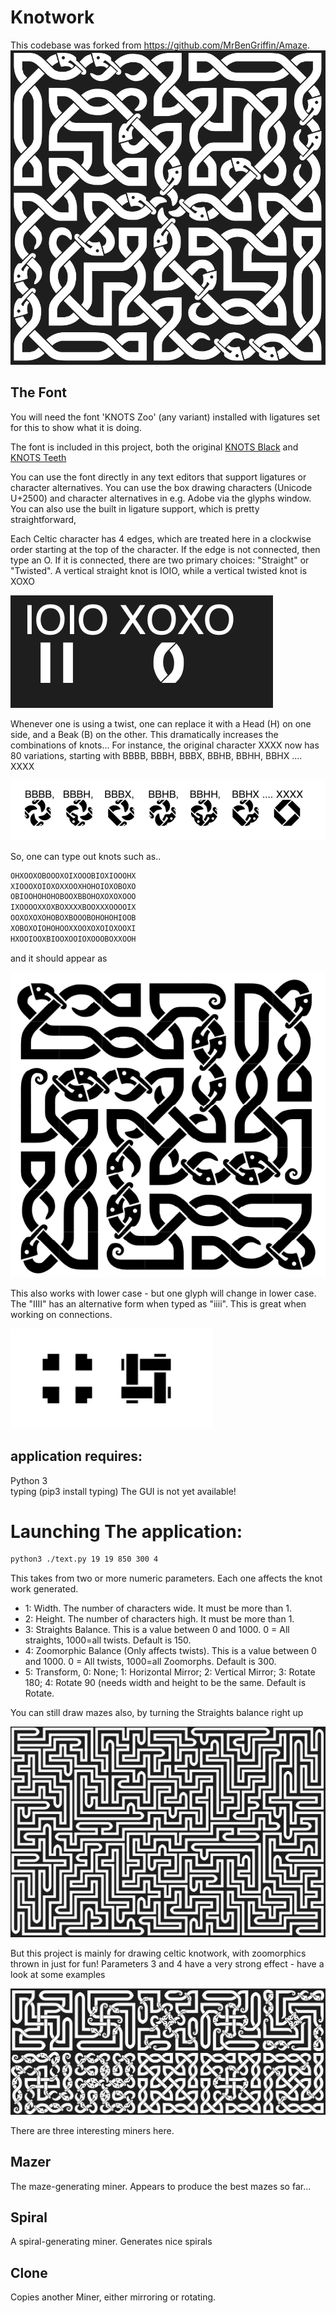 # Knotwork 
This codebase was forked from https://github.com/MrBenGriffin/Amaze.
![Logo](assets/logo.png)

## The Font
You will need the font 'KNOTS Zoo' (any variant) installed with ligatures set for this to show what it is doing.

The font is included in this project, both the original 
[KNOTS Black](assets/KnotsZoo-Black.otf) and [KNOTS Teeth](assets/KnotsZoo-Teeth.otf)

You can use the font directly in any text editors that support ligatures or character alternatives.
You can use the box drawing characters (Unicode U+2500) and character alternatives in e.g. Adobe via the glyphs window.
You can also use the built in ligature support, which is pretty straightforward,

Each Celtic character has 4 edges, which are treated here in a clockwise order starting at the top of the character.
If the edge is not connected, then type an O.  If it is connected, there are two primary choices:
"Straight" or "Twisted". A vertical straight knot is IOIO, while a vertical twisted knot is XOXO

![Ligature](assets/liga.png)

Whenever one is using a twist, one can replace it with a Head (H) on one side, and a Beak (B) on the other.
This dramatically increases the combinations of knots... For instance, the original character XXXX now has 80 variations, 
starting with BBBB, BBBH, BBBX, BBHB, BBHH, BBHX .... XXXX

![Permutations](assets/XXXXVariations.png)

So, one can type out knots such as..
```bash
OHXOOXOBOOOXOIXOOOBIOXIOOOHX
XIOOOXOIOXOXXOOXHOHOIOXOBOXO
OBIOOHOHOHOBOOXBBOHOXOXOXOOO
IXOOOOXXOXBOXXXXBOOXXXOOOOIX
OOXOXOXOHOBOXBOOOBOHOHOHIOOB
XOBOXOIOHOHOOXXOOXOXOIOXOOXI
HXOOIOOXBIOOXOOIOXOOOBOXXOOH
```
and it should appear as

![Permutations](assets/result.png)

This also works with lower case - but one glyph will change in lower case.
The "IIII" has an alternative form when typed as "iiii". This is great when working on connections.

![Permutations](assets/IIIIAlt.png)


## application requires:
Python 3  
typing (pip3 install typing)
The GUI is not yet available!

# Launching The application:
```bash
python3 ./text.py 19 19 850 300 4
```
This takes from two or more numeric parameters. Each one affects the knot work generated.

* 1: Width.  The number of characters wide. It must be more than 1.
* 2: Height. The number of characters high. It must be more than 1.
* 3: Straights Balance. This is a value between 0 and 1000. 0 = All straights, 1000=all twists. Default is 150.
* 4: Zoomorphic Balance (Only affects twists). This is a value between 0 and 1000. 0 = All twists, 1000=all Zoomorphs. Default is 300.
* 5: Transform, 0: None; 1: Horizontal Mirror; 2: Vertical Mirror; 3: Rotate 180; 4: Rotate 90 (needs width and height to be the same. Default is Rotate.

You can still draw mazes also, by turning the Straights balance right up

![Maze](assets/maze.png)

But this project is mainly for drawing celtic knotwork, with zoomorphics thrown in just for fun!
Parameters 3 and 4 have a very strong effect - have a look at some examples

![Samplers](assets/samples.png)

There are three interesting miners here.
## Mazer
The maze-generating miner. Appears to produce the best mazes so far...

## Spiral
A spiral-generating miner. Generates nice spirals

## Clone
Copies another Miner, either mirroring or rotating.
